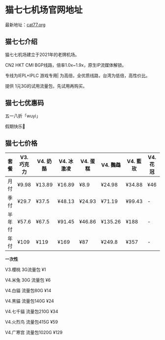 # 猫七七机场官网地址

最新地址：[cat77.org](https://redfish.icu/#/register?code=4ZoKbSNP)

## 猫七七介绍

猫七七机场建立于2021年的老牌机场。

CN2 HKT CMI BGP线路，倍率1.0x~1.9x，原生IP流媒体解锁。

专线为IEPL+IPLC 游戏专用| 为高倍，全优质线路，台湾为低倍，高性价比。

提供 1元3G的试用流量包，先试用再购买。

## 猫七七优惠码

五一八折「wuyi」

假期快乐🍧

## 猫七七价格

|套餐|V3. 巧克力|V4. 奶酪|V4. 冰激凌|V4. 蛋糕|V4. 鸚鵡|V4. 藍玫|V4.花冠|V4.罌粟|
|----|----|----|----|----|----|----|----|----|
|月付|¥9.98|¥13.89|¥16.89|¥8.9|¥24.98|¥34.88|¥46|¥89|
|季付|¥29.7|¥37.5|¥48.13|¥24.93|¥71.19|¥99.43|-|-|
|半年付|¥57.6|¥67.5|¥91.45|¥46.86|¥135.26|¥188|-|-|
|年付|¥109|¥119|¥169|¥87|¥249.8|¥357|-|-|

**一次性**

V3.櫻桃 3G流量包 ¥1

V4.米兔 30G 流量包 ¥6

V4.白貓 流量包80G ¥14

V4.黑貓 流量包140G ¥24

V4.七千貓 流量包210G ¥34

V4.火烈鸟 流量包415G ¥59

V4.广寒宫 流量包1020G ¥129






